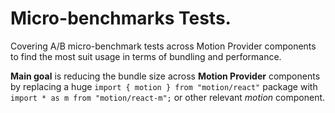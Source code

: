 # Micro-benchmarks Tests.

Covering A/B micro-benchmark tests across Motion Provider components to find the most suit usage in terms of bundling and performance.

**Main goal** is reducing the bundle size across **Motion Provider** components by replacing a huge `import { motion } from "motion/react"` package with `import * as m from "motion/react-m";` or other relevant _motion_ component.
